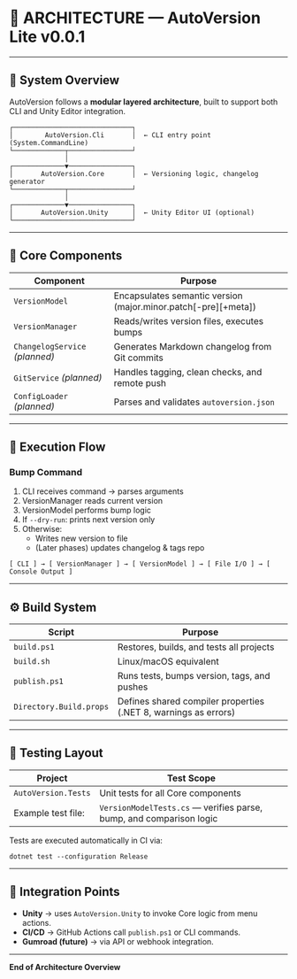 # 🧱 ARCHITECTURE — AutoVersion Lite v0.0.1

---

## 🧩 System Overview

AutoVersion follows a **modular layered architecture**, built to support both CLI and Unity Editor integration.

```
┌──────────────────────────────┐
│        AutoVersion.Cli       │  ← CLI entry point (System.CommandLine)
└─────────────┬────────────────┘
              │
┌─────────────▼────────────────┐
│       AutoVersion.Core       │  ← Versioning logic, changelog generator
└─────────────┬────────────────┘
              │
┌─────────────▼────────────────┐
│       AutoVersion.Unity      │  ← Unity Editor UI (optional)
└──────────────────────────────┘
```

---

## 🧱 Core Components

| Component | Purpose |
|------------|----------|
| `VersionModel` | Encapsulates semantic version (major.minor.patch[-pre][+meta]) |
| `VersionManager` | Reads/writes version files, executes bumps |
| `ChangelogService` *(planned)* | Generates Markdown changelog from Git commits |
| `GitService` *(planned)* | Handles tagging, clean checks, and remote push |
| `ConfigLoader` *(planned)* | Parses and validates `autoversion.json` |

---

## 🧭 Execution Flow

### Bump Command

1. CLI receives command → parses arguments  
2. VersionManager reads current version  
3. VersionModel performs bump logic  
4. If `--dry-run`: prints next version only  
5. Otherwise:
   - Writes new version to file
   - (Later phases) updates changelog & tags repo

```
[ CLI ] → [ VersionManager ] → [ VersionModel ] → [ File I/O ] → [ Console Output ]
```

---

## ⚙️ Build System

| Script | Purpose |
|---------|----------|
| `build.ps1` | Restores, builds, and tests all projects |
| `build.sh` | Linux/macOS equivalent |
| `publish.ps1` | Runs tests, bumps version, tags, and pushes |
| `Directory.Build.props` | Defines shared compiler properties (.NET 8, warnings as errors) |

---

## 🧪 Testing Layout

| Project | Test Scope |
|----------|-------------|
| `AutoVersion.Tests` | Unit tests for all Core components |
| Example test file: | `VersionModelTests.cs` — verifies parse, bump, and comparison logic |

Tests are executed automatically in CI via:
```
dotnet test --configuration Release
```

---

## 📁 Integration Points

- **Unity** → uses `AutoVersion.Unity` to invoke Core logic from menu actions.  
- **CI/CD** → GitHub Actions call `publish.ps1` or CLI commands.  
- **Gumroad (future)** → via API or webhook integration.

---

**End of Architecture Overview**

